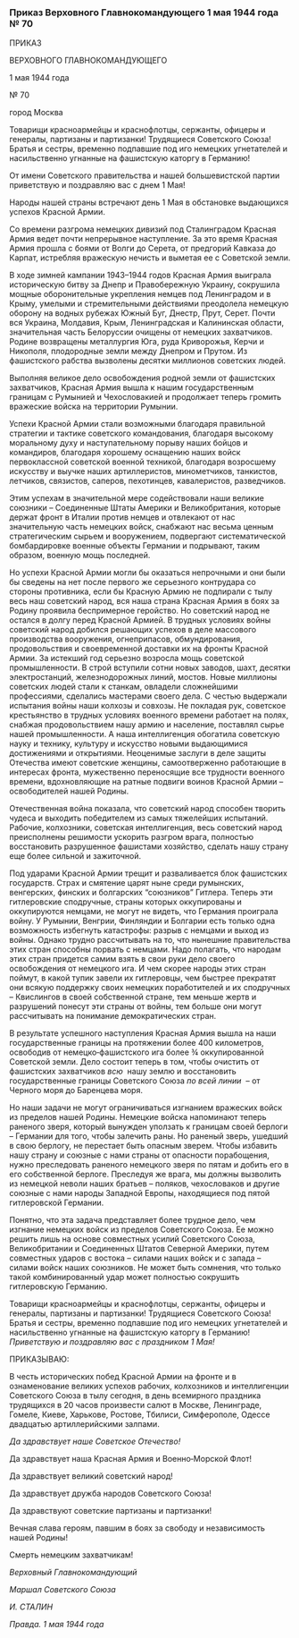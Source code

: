 ### Приказ Верховного Главнокомандующего 1 мая 1944 года № 70

ПРИКАЗ

ВЕРХОВНОГО ГЛАВНОКОМАНДУЮЩЕГО

1 мая 1944 года

№ 70

город Москва

Товарищи красноармейцы и краснофлотцы, сержанты, офицеры и генералы, партизаны и партизанки! Трудящиеся Советского Союза! Братья и сестры, временно подпавшие под иго немецких угнетателей и насильственно угнанные на фашистскую каторгу в Германию!

От имени Советского правительства и нашей большевистской партии приветствую и поздравляю вас с днем 1 Мая!

Народы нашей страны встречают день 1 Мая в обстановке выдающихся успехов Красной Армии.

Со времени разгрома немецких дивизий под Сталинградом Красная Армия ведет почти непрерывное наступление. За это время Красная Армия прошла с боями от Волги до Серета, от предгорий Кавказа до Карпат, истребляя вражескую нечисть и выметая ее с Советской земли.

В ходе зимней кампании 1943–1944 годов Красная Армия выиграла историческую битву за Днепр и Правобережную Украину, сокрушила мощные оборонительные укрепления немцев под Ленинградом и в Крыму, умелыми и стремительными действиями преодолела немецкую оборону на водных рубежах Южный Буг, Днестр, Прут, Серет. Почти вся Украина, Молдавия, Крым, Ленинградская и Калининская области, значительная часть Белоруссии очищены от немецких захватчиков. Родине возвращены металлургия Юга, руда Криворожья, Керчи и Никополя, плодородные земли между Днепром и Прутом. Из фашистского рабства вызволены десятки миллионов советских людей.

Выполняя великое дело освобождения родной земли от фашистских захватчиков, Красная Армия вышла к нашим государственным границам с Румынией и Чехословакией и продолжает теперь громить вражеские войска на территории Румынии.

Успехи Красной Армии стали возможными благодаря правильной стратегии и тактике советского командования, благодаря высокому моральному духу и наступательному порыву наших бойцов и командиров, благодаря хорошему оснащению наших войск первоклассной советской военной техникой, благодаря возросшему искусству и выучке наших артиллеристов, минометчиков, танкистов, летчиков, связистов, саперов, пехотинцев, кавалеристов, разведчиков.

Этим успехам в значительной мере содействовали наши великие союзники – Соединенные Штаты Америки и Великобритания, которые держат фронт в Италии против немцев и отвлекают от нас значительную часть немецких войск, снабжают нас весьма ценным стратегическим сырьем и вооружением, подвергают систематической бомбардировке военные объекты Германии и подрывают, таким образом, военную мощь последней.

Но успехи Красной Армии могли бы оказаться непрочными и они были бы сведены на нет после первого же серьезного контрудара со стороны противника, если бы Красную Армию не подпирали с тылу весь наш советский народ, вся наша страна Красная Армия в боях за Родину проявила беспримерное геройство. Но советский народ не остался в долгу перед Красной Армией. В трудных условиях войны советский народ добился решающих успехов в деле массового производства вооружения, огнеприпасов, обмундирования, продовольствия и своевременной доставки их на фронты Красной Армии. За истекший год серьезно возросла мощь советской промышленности. В строй вступили сотни новых заводов, шахт, десятки электростанций, железнодорожных линий, мостов. Новые миллионы советских людей стали к станкам, овладели сложнейшими профессиями, сделались мастерами своего дела. С честью выдержали испытания войны наши колхозы и совхозы. Не покладая рук, советское крестьянство в трудных условиях военного времени работает на полях, снабжая продовольствием нашу армию и население, поставлял сырье нашей промышленности. А наша интеллигенция обогатила советскую науку и технику, культуру и искусство новыми выдающимися достижениями и открытиями. Неоценимые заслуги в деле защиты Отечества имеют советские женщины, самоотверженно работающие в интересах фронта, мужественно переносящие все трудности военного времени, вдохновляющие на ратные подвиги воинов Красной Армии – освободителей нашей Родины.

Отечественная война показала, что советский народ способен творить чудеса и выходить победителем из самых тяжелейших испытаний. Рабочие, колхозники, советская интеллигенция, весь советский народ преисполнены решимости ускорить разгром врага, полностью восстановить разрушенное фашистами хозяйство, сделать нашу страну еще более сильной и зажиточной.

Под ударами Красной Армии трещит и разваливается блок фашистских государств. Страх и смятение царят ныне среди румынских, венгерских, финских и болгарских “союзников” Гитлера. Теперь эти гитлеровские сподручные, страны которых оккупированы и оккупируются немцами, не могут не видеть, что Германия проиграла войну. У Румынии, Венгрии, Финляндии и Болгарии есть только одна возможность избегнуть катастрофы: разрыв с немцами и выход из войны. Однако трудно рассчитывать на то, что нынешние правительства этих стран способны порвать с немцами. Надо полагать, что народам этих стран придется самим взять в свои руки дело своего освобождения от немецкого ига. И чем скорее народы этих стран поймут, в какой тупик завели их гитлеровцы, чем быстрее прекратят они всякую поддержку своих немецких поработителей и их сподручных – Квислингов в своей собственной стране, тем меньше жертв и разрушений понесут эти страны от войны, тем больше они могут рассчитывать на понимание демократических стран.

В результате успешного наступления Красная Армия вышла на наши государственные границы на протяжении более 400 километров, освободив от немецко‑фашистского ига более ¾ оккупированной Советской земли. Дело состоит теперь в том, чтобы очистить от фашистских захватчиков _всю_  нашу землю и восстановить государственные границы Советского Союза _по всей линии_  – от Черного моря до Баренцева моря.

Но наши задачи не могут ограничиваться изгнанием вражеских войск из пределов нашей Родины. Немецкие войска напоминают теперь раненого зверя, который вынужден уползать к границам своей берлоги – Германии для того, чтобы залечить раны. Но раненый зверь, ушедший в свою берлогу, не перестает быть опасным зверем. Чтобы избавить нашу страну и союзные с нами страны от опасности порабощения, нужно преследовать раненого немецкого зверя по пятам и добить его в его собственной берлоге. Преследуя же врага, мы должны вызволить из немецкой неволи наших братьев – поляков, чехословаков и другие союзные с нами народы Западной Европы, находящиеся под пятой гитлеровской Германии.

Понятно, что эта задача представляет более трудное дело, чем изгнание немецких войск из пределов Советского Союза. Ее можно решить лишь на основе совместных усилий Советского Союза, Великобритании и Соединенных Штатов Северной Америки, путем совместных ударов с востока – силами наших войск и с запада – силами войск наших союзников. Не может быть сомнения, что только такой комбинированный удар может полностью сокрушить гитлеровскую Германию.

Товарищи красноармейцы и краснофлотцы, сержанты, офицеры и генералы, партизаны и партизанки! Трудящиеся Советского Союза! Братья и сестры, временно подпавшие под иго немецких угнетателей и насильственно угнанные на фашистскую каторгу в Германию! _Приветствую и поздравляю вас с праздником 1 Мая!_

ПРИКАЗЫВАЮ:

В честь исторических побед Красной Армии на фронте и в ознаменование великих успехов рабочих, колхозников и интеллигенции Советского Союза в тылу сегодня, в день всемирного праздника трудящихся в 20 часов произвести салют в Москве, Ленинграде, Гомеле, Киеве, Харькове, Ростове, Тбилиси, Симферополе, Одессе двадцатью артиллерийскими залпами.

_Да здравствует наше Советское Отечество!_

Да здравствует наша Красная Армия и Военно‑Морской Флот!

Да здравствует великий советский народ!

Да здравствует дружба народов Советского Союза!

Да здравствуют советские партизаны и партизанки!

Вечная слава героям, павшим в боях за свободу и независимость нашей Родины!

Смерть немецким захватчикам!

_Верховный Главнокомандующий_

_Маршал Советского Союза_

_И. СТАЛИН_

_Правда. 1 мая 1944 года_